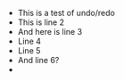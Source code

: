 
* This is a test of undo/redo
* This is line 2
* And here is line 3
* Line 4
* Line 5
* And line 6?
* 
